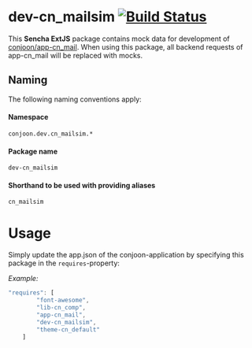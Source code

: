 # dev-cn_mailsim  [![Build Status](https://travis-ci.org/conjoon/dev-cn_mailsim.svg?branch=master)](https://travis-ci.org/conjoon/dev-cn_mailsim)
This **Sencha ExtJS** package contains mock data for development of [conjoon/app-cn_mail](https://github.com/conjoon/app-cn_mail).
When using this package, all backend requests of app-cn_mail will be replaced with mocks.


## Naming
The following naming conventions apply:

#### Namespace
`conjoon.dev.cn_mailsim.*`
#### Package name
`dev-cn_mailsim`
#### Shorthand to be used with providing aliases
`cn_mailsim`


# Usage
Simply update the app.json of the conjoon-application
by specifying this package in the `requires`-property:

*Example:*
````javascript
"requires": [
        "font-awesome",
        "lib-cn_comp",
        "app-cn_mail",
        "dev-cn_mailsim",
        "theme-cn_default"
    ]
````